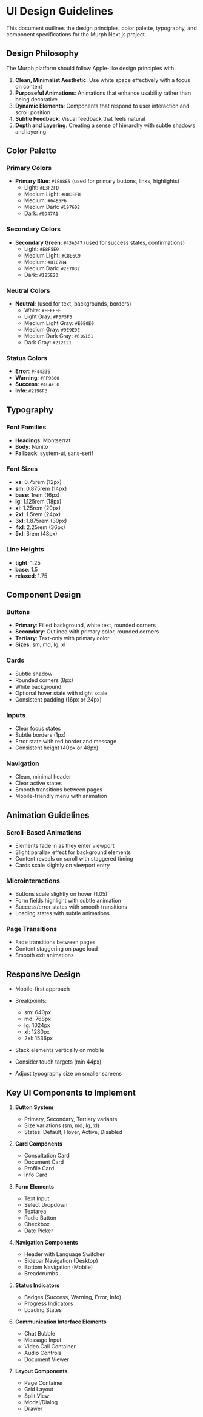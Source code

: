 # UI Design Guidelines

This document outlines the design principles, color palette, typography, and component specifications for the Murph Next.js project.

## Design Philosophy

The Murph platform should follow Apple-like design principles with:

1. **Clean, Minimalist Aesthetic**: Use white space effectively with a focus on content
2. **Purposeful Animations**: Animations that enhance usability rather than being decorative
3. **Dynamic Elements**: Components that respond to user interaction and scroll position
4. **Subtle Feedback**: Visual feedback that feels natural
5. **Depth and Layering**: Creating a sense of hierarchy with subtle shadows and layering

## Color Palette

### Primary Colors

- **Primary Blue**: `#1E88E5` (used for primary buttons, links, highlights)
  - Light: `#E3F2FD`
  - Medium Light: `#BBDEFB`
  - Medium: `#64B5F6`
  - Medium Dark: `#1976D2`
  - Dark: `#0D47A1`

### Secondary Colors

- **Secondary Green**: `#43A047` (used for success states, confirmations)
  - Light: `#E8F5E9`
  - Medium Light: `#C8E6C9`
  - Medium: `#81C784`
  - Medium Dark: `#2E7D32`
  - Dark: `#1B5E20`

### Neutral Colors

- **Neutral**: (used for text, backgrounds, borders)
  - White: `#FFFFFF`
  - Light Gray: `#F5F5F5`
  - Medium Light Gray: `#E0E0E0`
  - Medium Gray: `#9E9E9E`
  - Medium Dark Gray: `#616161`
  - Dark Gray: `#212121`

### Status Colors

- **Error**: `#F44336`
- **Warning**: `#FF9800`
- **Success**: `#4CAF50`
- **Info**: `#2196F3`

## Typography

### Font Families

- **Headings**: Montserrat
- **Body**: Nunito
- **Fallback**: system-ui, sans-serif

### Font Sizes

- **xs**: 0.75rem (12px)
- **sm**: 0.875rem (14px)
- **base**: 1rem (16px)
- **lg**: 1.125rem (18px)
- **xl**: 1.25rem (20px)
- **2xl**: 1.5rem (24px)
- **3xl**: 1.875rem (30px)
- **4xl**: 2.25rem (36px)
- **5xl**: 3rem (48px)

### Line Heights

- **tight**: 1.25
- **base**: 1.5
- **relaxed**: 1.75

## Component Design

### Buttons

- **Primary**: Filled background, white text, rounded corners
- **Secondary**: Outlined with primary color, rounded corners
- **Tertiary**: Text-only with primary color
- **Sizes**: sm, md, lg, xl

### Cards

- Subtle shadow
- Rounded corners (8px)
- White background
- Optional hover state with slight scale
- Consistent padding (16px or 24px)

### Inputs

- Clear focus states
- Subtle borders (1px)
- Error state with red border and message
- Consistent height (40px or 48px)

### Navigation

- Clean, minimal header
- Clear active states
- Smooth transitions between pages
- Mobile-friendly menu with animation

## Animation Guidelines

### Scroll-Based Animations

- Elements fade in as they enter viewport
- Slight parallax effect for background elements
- Content reveals on scroll with staggered timing
- Cards scale slightly on viewport entry

### Microinteractions

- Buttons scale slightly on hover (1.05)
- Form fields highlight with subtle animation
- Success/error states with smooth transitions
- Loading states with subtle animations

### Page Transitions

- Fade transitions between pages
- Content staggering on page load
- Smooth exit animations

## Responsive Design

- Mobile-first approach
- Breakpoints:
  - sm: 640px
  - md: 768px
  - lg: 1024px
  - xl: 1280px
  - 2xl: 1536px

- Stack elements vertically on mobile
- Consider touch targets (min 44px)
- Adjust typography size on smaller screens

## Key UI Components to Implement

1. **Button System**
   - Primary, Secondary, Tertiary variants
   - Size variations (sm, md, lg, xl)
   - States: Default, Hover, Active, Disabled

2. **Card Components**
   - Consultation Card
   - Document Card
   - Profile Card
   - Info Card

3. **Form Elements**
   - Text Input
   - Select Dropdown
   - Textarea
   - Radio Button
   - Checkbox
   - Date Picker

4. **Navigation Components**
   - Header with Language Switcher
   - Sidebar Navigation (Desktop)
   - Bottom Navigation (Mobile)
   - Breadcrumbs

5. **Status Indicators**
   - Badges (Success, Warning, Error, Info)
   - Progress Indicators
   - Loading States

6. **Communication Interface Elements**
   - Chat Bubble
   - Message Input
   - Video Call Container
   - Audio Controls
   - Document Viewer

7. **Layout Components**
   - Page Container
   - Grid Layout
   - Split View
   - Modal/Dialog
   - Drawer
